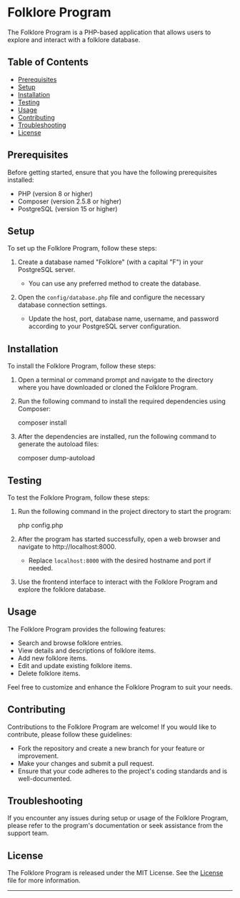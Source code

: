 # 
# Folklore Program

The Folklore Program is a PHP-based application that allows users to explore and interact with a folklore database.

## Table of Contents

- [Prerequisites](#prerequisites)
- [Setup](#setup)
- [Installation](#installation)
- [Testing](#testing)
- [Usage](#usage)
- [Contributing](#contributing)
- [Troubleshooting](#troubleshooting)
- [License](#license)

## Prerequisites

Before getting started, ensure that you have the following prerequisites installed:

- PHP (version 8 or higher)
- Composer (version 2.5.8 or higher)
- PostgreSQL (version 15 or higher)

## Setup

To set up the Folklore Program, follow these steps:

1. Create a database named "Folklore" (with a capital "F") in your PostgreSQL server.
   - You can use any preferred method to create the database.

2. Open the `config/database.php` file and configure the necessary database connection settings.
   - Update the host, port, database name, username, and password according to your PostgreSQL server configuration.

## Installation

To install the Folklore Program, follow these steps:

1. Open a terminal or command prompt and navigate to the directory where you have downloaded or cloned the Folklore Program.

2. Run the following command to install the required dependencies using Composer:

   
   composer install

3. After the dependencies are installed, run the following command to generate the autoload files:


   composer dump-autoload
   

## Testing

To test the Folklore Program, follow these steps:

1. Run the following command in the project directory to start the program:

   
   php config.php


2. After the program has started successfully, open a web browser and navigate to http://localhost:8000.
   - Replace `localhost:8000` with the desired hostname and port if needed.

3. Use the frontend interface to interact with the Folklore Program and explore the folklore database.

## Usage

The Folklore Program provides the following features:

- Search and browse folklore entries.
- View details and descriptions of folklore items.
- Add new folklore items.
- Edit and update existing folklore items.
- Delete folklore items.

Feel free to customize and enhance the Folklore Program to suit your needs.

## Contributing

Contributions to the Folklore Program are welcome! If you would like to contribute, please follow these guidelines:
- Fork the repository and create a new branch for your feature or improvement.
- Make your changes and submit a pull request.
- Ensure that your code adheres to the project's coding standards and is well-documented.

## Troubleshooting

If you encounter any issues during setup or usage of the Folklore Program, please refer to the program's documentation or seek assistance from the support team.

## License

The Folklore Program is released under the MIT License. See the [License](https://opensource.org/license/mit/) file for more information.

---
